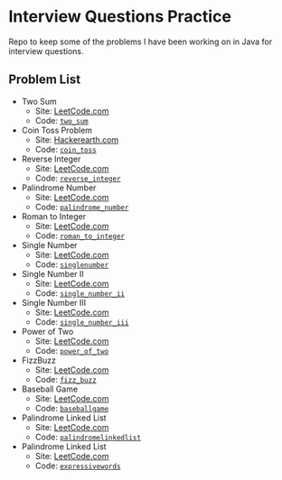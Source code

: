 # Interview Questions Practice

Repo to keep some of the problems I have been working on in Java for interview questions.

## Problem List

- Two Sum
  - Site: [LeetCode.com](https://leetcode.com/problems/two-sum/)
  - Code: [`two_sum`](src/two_sum)
- Coin Toss Problem
  - Site: [Hackerearth.com](https://www.hackerearth.com/codearena/ring/3e5bd24/)
  - Code: [`coin_toss`](src/coin_toss)
- Reverse Integer
  - Site: [LeetCode.com](https://leetcode.com/problems/reverse-integer/)
  - Code: [`reverse_integer`](src/reverse_integer)
- Palindrome Number
  - Site: [LeetCode.com](https://leetcode.com/problems/palindrome-number/)
  - Code: [`palindrome_number`](src/palindrome_number)
- Roman to Integer
  - Site: [LeetCode.com](https://leetcode.com/problems/roman-to-integer/)
  - Code: [`roman_to_integer`](src/roman_to_integer)
- Single Number
  - Site: [LeetCode.com](https://leetcode.com/problems/single-number/)
  - Code: [`singlenumber`](src/singlenumber)
- Single Number II
  - Site: [LeetCode.com](https://leetcode.com/problems/single-number-ii/)
  - Code: [`single_number_ii`](src/single_number_ii)
- Single Number III
  - Site: [LeetCode.com](https://leetcode.com/problems/single-number-iii/)
  - Code: [`single_number_iii`](src/single_number_iii)
- Power of Two
  - Site: [LeetCode.com](https://leetcode.com/problems/power-of-two/)
  - Code: [`power_of_two`](src/power_of_two)
- FizzBuzz
  - Site: [LeetCode.com](https://leetcode.com/problems/fizz-buzz/)
  - Code: [`fizz_buzz`](src/fizz_buzz)
- Baseball Game
  - Site: [LeetCode.com](https://leetcode.com/problems/baseball-game/)
  - Code: [`baseballgame`](src/baseballgame)
- Palindrome Linked List
  - Site: [LeetCode.com](https://leetcode.com/problems/palindrome-linked-list/)
  - Code: [`palindromelinkedlist`](src/palindromelinkedlist)
- Palindrome Linked List
  - Site: [LeetCode.com](https://leetcode.com/problems/expressive-words/)
  - Code: [`expressivewords`](src/expressivewords)
